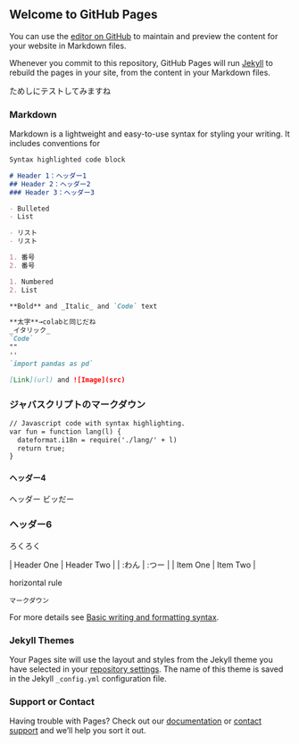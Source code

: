 ## Welcome to GitHub Pages

You can use the [editor on GitHub](https://github.com/T-Ness/T-Ness.github.io/edit/main/index.md) to maintain and preview the content for your website in Markdown files.

Whenever you commit to this repository, GitHub Pages will run [Jekyll](https://jekyllrb.com/) to rebuild the pages in your site, from the content in your Markdown files.

ためしにテストしてみますね

### Markdown

Markdown is a lightweight and easy-to-use syntax for styling your writing. It includes conventions for

```markdown
Syntax highlighted code block

# Header 1：ヘッダー1
## Header 2：ヘッダー2
### Header 3：ヘッダー3

- Bulleted
- List

- リスト
- リスト

1. 番号
2. 番号

1. Numbered
2. List

**Bold** and _Italic_ and `Code` text

**太字**→colabと同じだね
_イタリック_
`Code`
""
''
`import pandas as pd`

[Link](url) and ![Image](src)
```


### ジャバスクリプトのマークダウン
```markdown
// Javascript code with syntax highlighting.
var fun = function lang(l) {
  dateformat.i18n = require('./lang/' + l)
  return true;
}
```
#### ヘッダー4
ヘッダー
ビッだー

### ヘッダー6
ろくろく

| Header One     | Header Two     |
| :わん | :つー |
| Item One       | Item Two       |

horizontal rule

```
マークダウン
```

For more details see [Basic writing and formatting syntax](https://docs.github.com/en/github/writing-on-github/getting-started-with-writing-and-formatting-on-github/basic-writing-and-formatting-syntax).

### Jekyll Themes

Your Pages site will use the layout and styles from the Jekyll theme you have selected in your [repository settings](https://github.com/T-Ness/T-Ness.github.io/settings/pages). The name of this theme is saved in the Jekyll `_config.yml` configuration file.

### Support or Contact

Having trouble with Pages? Check out our [documentation](https://docs.github.com/categories/github-pages-basics/) or [contact support](https://support.github.com/contact) and we’ll help you sort it out.
